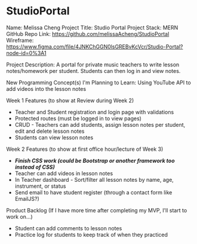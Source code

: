 # StudioPortal

Name: Melissa Cheng
Project Title: Studio Portal
Project Stack: MERN
GitHub Repo Link: https://github.com/melissaAcheng/StudioPortal
Wireframe: https://www.figma.com/file/4JNKChGGN0lsGREBvKcVcr/Studio-Portal?node-id=0%3A1


Project Description: A portal for private music teachers to write lesson notes/homework per student. Students can then log in and view notes.

New Programming Concept(s) I'm Planning to Learn: 
Using YouTube API to add videos into the lesson notes

Week 1 Features (to show at Review during Week 2)
- Teacher and Student registration and login page with validations
- Protected routes (must be logged in to view pages)
- CRUD - Teachers can add students, assign lesson notes per student, edit and delete lesson notes
- Students can view lesson notes

Week 2 Features (to show at first office hour/lecture of Week 3)
- ***Finish CSS work (could be Bootstrap or another framework too instead of CSS)***
- Teacher can add videos in lesson notes
- In Teacher dashboard - Sort/filter all lesson notes by name, age, instrument, or status 
- Send email to have student register (through a contact form like EmailJS?)

Product Backlog (If I have more time after completing my MVP, I'll start to work on...)
- Student can add comments to lesson notes
- Practice log for students to keep track of when they practiced


